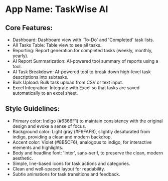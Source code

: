 # **App Name**: TaskWise AI

## Core Features:

- Dashboard: Dashboard view with 'To-Do' and 'Completed' task lists.
- All Tasks Table: Table view to see all tasks.
- Reporting: Report generation for completed tasks (weekly, monthly, yearly).
- AI Report Summarization: AI-powered tool summary of reports using a tool.
- AI Task Breakdown: AI-powered tool to break down high-level task descriptions into subtasks.
- Bulk Upload: Bulk task upload from CSV or text input.
- Excel Integration: Integrate with Excel so that tasks are saved automatically to an excel sheet.

## Style Guidelines:

- Primary color: Indigo (#6366F1) to maintain consistency with the original design and evoke a sense of focus.
- Background color: Light gray (#F9FAFB), slightly desaturated from indigo, providing a clean and modern backdrop.
- Accent color: Violet (#8B5CF6), analogous to indigo, for interactive elements and highlights.
- Body and headline font: 'Inter', sans-serif, to preserve the clean, modern aesthetic.
- Simple, line-based icons for task actions and categories.
- Clean and well-spaced layout for readability.
- Subtle animations for task transitions and feedback.
